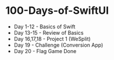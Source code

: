 # 100-Days-of-SwiftUI
* Day 1-12 - Basics of Swift
* Day 13-15 - Review of Basics
* Day 16,17,18 - Project 1 (WeSplit)
* Day 19 - Challenge (Conversion App)
* Day 20 - Flag Game Done 
